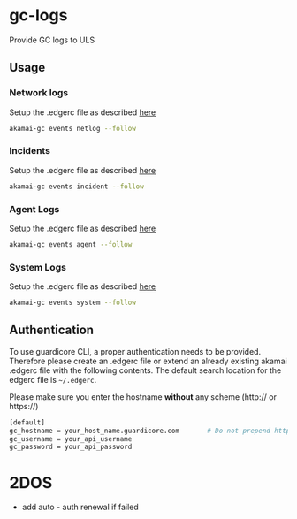 # gc-logs
Provide GC logs to ULS

## Usage

### Network logs
Setup the .edgerc file as described [here](#authentication)
```bash
akamai-gc events netlog --follow
```

### Incidents
Setup the .edgerc file as described [here](#authentication)
```bash
akamai-gc events incident --follow
```

### Agent Logs
Setup the .edgerc file as described [here](#authentication)
```bash
akamai-gc events agent --follow
```

### System Logs
Setup the .edgerc file as described [here](#authentication)
```bash
akamai-gc events system --follow
```

## Authentication
To use guardicore CLI, a proper authentication needs to be provided.
Therefore please create an .edgerc file or extend an already existing akamai .edgerc file with the following contents.
The default search location for the edgerc file is `~/.edgerc`. 

Please make sure you enter the hostname **without** any scheme (http:// or https://)
```bash
[default]
gc_hostname = your_host_name.guardicore.com       # Do not prepend http(s)://
gc_username = your_api_username
gc_password = your_api_password
```


# 2DOS
- add auto - auth renewal if failed